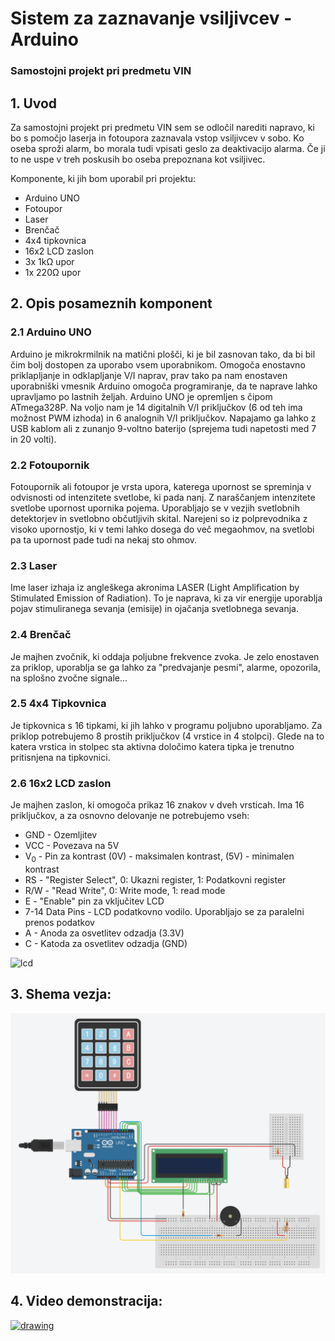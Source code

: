 # Sistem za zaznavanje vsiljivcev - Arduino
### Samostojni projekt pri predmetu VIN



## 1. Uvod

Za samostojni projekt pri predmetu VIN sem se odločil narediti napravo, ki bo s pomočjo laserja in fotoupora zaznavala vstop vsiljivcev v sobo. Ko oseba sproži alarm, bo morala tudi vpisati geslo za deaktivacijo alarma. Če ji to ne uspe v treh poskusih bo oseba prepoznana kot vsiljivec.

Komponente, ki jih bom uporabil pri projektu:
<ul>
  <li>Arduino UNO </li>
  <li>Fotoupor </li>
  <li>Laser </li>
  <li>Brenčač </li>
  <li>4x4 tipkovnica </li>
  <li>16x2 LCD zaslon </li>
  <li>3x 1kΩ upor</li>
  <li>1x 220Ω upor</li>
</ul>

## 2. Opis posameznih komponent
### 2.1 Arduino UNO
Arduino je mikrokrmilnik na matični plošči, ki je bil zasnovan tako, da bi bil čim bolj dostopen za uporabo vsem uporabnikom. Omogoča enostavno priklapljanje in odklapljanje V/I naprav, prav tako pa nam enostaven uporabniški vmesnik Arduino omogoča programiranje, da te naprave lahko upravljamo po lastnih željah. Arduino UNO je opremljen s čipom ATmega328P. Na voljo nam je 14 digitalnih V/I priključkov (6 od teh ima možnost PWM izhoda) in 6 analognih V/I priključkov. Napajamo ga lahko z USB kablom ali z zunanjo 9-voltno baterijo (sprejema tudi napetosti med 7 in 20 volti).

### 2.2 Fotoupornik
Fotoupornik ali fotoupor je vrsta upora, katerega upornost se spreminja v odvisnosti od intenzitete svetlobe, ki pada nanj. Z naraščanjem intenzitete svetlobe upornost upornika pojema. Uporabljajo se v vezjih svetlobnih detektorjev in svetlobno občutljivih skital. Narejeni so iz polprevodnika z visoko upornostjo, ki v temi lahko dosega do več megaohmov, na svetlobi pa ta upornost pade tudi na nekaj sto ohmov.

### 2.3 Laser
Ime laser izhaja iz angleškega akronima LASER (Light Amplification by Stimulated Emission of Radiation). To je naprava, ki za vir energije uporablja pojav stimuliranega sevanja (emisije) in ojačanja svetlobnega sevanja.

### 2.4 Brenčač
Je majhen zvočnik, ki oddaja poljubne frekvence zvoka. Je zelo enostaven za priklop, uporablja se ga lahko za "predvajanje pesmi", alarme, opozorila, na splošno zvočne signale...

### 2.5 4x4 Tipkovnica
Je tipkovnica s 16 tipkami, ki jih lahko v programu poljubno uporabljamo. Za priklop potrebujemo 8 prostih priključkov (4 vrstice in 4 stolpci). Glede na to katera vrstica in stolpec sta aktivna določimo katera tipka je trenutno pritisnjena na tipkovnici.

### 2.6 16x2 LCD zaslon
Je majhen zaslon, ki omogoča prikaz 16 znakov v dveh vrsticah. Ima 16 priključkov, a za osnovno delovanje ne potrebujemo vseh:
<ul>
  <li>GND - Ozemljitev</li>
  <li>VCC - Povezava na 5V </li>
  <li>V<sub>0</sub> - Pin za kontrast (0V) - maksimalen kontrast, (5V) - minimalen kontrast </li>
  <li>RS - "Register Select", 0: Ukazni register, 1: Podatkovni register</li>
  <li>R/W - "Read Write", 0: Write mode, 1: read mode</li>
  <li>E - "Enable" pin za vključitev LCD </li>
  <li>7-14 Data Pins - LCD podatkovno vodilo. Uporabljajo se za paralelni prenos podatkov</li>
  <li>A - Anoda za osvetlitev odzadja (3.3V)</li>
  <li>C - Katoda za osvetlitev odzadja (GND)</li>
</ul>
<img src="https://lastminuteengineers.b-cdn.net/wp-content/uploads/arduino/16x2-Character-LCD-Display-Pinout.png" alt="lcd" width="400">

## 3. Shema vezja:<br />
<img src="circuit.png" alt="drawing" width="800"/>

## 4. Video demonstracija:<br />
<a href="https://www.youtube.com/watch?v=z8XsJ1ixl1g"> <img src="https://img.youtube.com/vi/z8XsJ1ixl1g/0.jpg" alt="drawing" width="500"/> </a>





